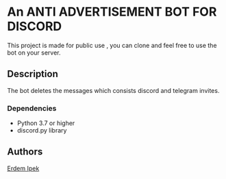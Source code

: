 # An ANTI ADVERTISEMENT BOT FOR DISCORD

This project is made for public use , you can clone and feel free to use the bot on your server. 

## Description
The bot deletes the messages which consists discord and telegram invites.

### Dependencies

* Python 3.7 or higher<br>
* discord.py library<br>



## Authors
  [Erdem Ipek](https://github.com/ErdemIpek)

